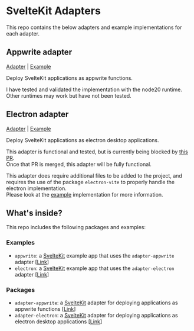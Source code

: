 # SvelteKit Adapters

This repo contains the below adapters and example implementations for each adapter.

## Appwrite adapter

[Adapter](https://github.com/LukeHagar/sveltekit-adapters/tree/main/packages/adapter-appwrite) | [Example](https://github.com/LukeHagar/sveltekit-adapters/tree/main/examples/appwrite)  

Deploy SvelteKit applications as appwrite functions.

I have tested and validated the implementation with the node20 runtime. Other runtimes may work but have not been tested.

## Electron adapter

[Adapter](https://github.com/LukeHagar/sveltekit-adapters/tree/main/packages/adapter-electron) | [Example](https://github.com/LukeHagar/sveltekit-adapters/tree/main/examples/electron)  

Deploy SvelteKit applications as electron desktop applications.

This adapter is functional and tested, but is currently being blocked by [this PR](https://github.com/alex8088/electron-vite/pull/412).  
Once that PR is merged, this adapter will be fully functional.  

This adapter does require additional files to be added to the project, and requires the use of the package `electron-vite` to properly handle the electron implementation.  
Please look at the [example](https://github.com/LukeHagar/sveltekit-adapters/tree/main/examples/electron) implementation for more information.

## What's inside?

This repo includes the following packages and examples:

### Examples

- `appwrite`: a [SvelteKit](https://kit.svelte.dev) example app that uses the `adapter-appwrite` adapter [[Link](https://github.com/LukeHagar/sveltekit-adapters/tree/main/examples/appwrite)]  
- `electron`: a [SvelteKit](https://kit.svelte.dev) example app that uses the `adapter-electron` adapter [[Link](https://github.com/LukeHagar/sveltekit-adapters/tree/main/examples/electron)]

### Packages

- `adapter-appwrite`: a [SvelteKit](https://kit.svelte.dev) adapter for deploying applications as appwrite functions [[Link](https://github.com/LukeHagar/sveltekit-adapters/tree/main/packages/adapter-appwrite)]
- `adapter-electron`: a [SvelteKit](https://kit.svelte.dev) adapter for deploying applications as electron desktop applications [[Link](https://github.com/LukeHagar/sveltekit-adapters/tree/main/packages/adapter-electron)]